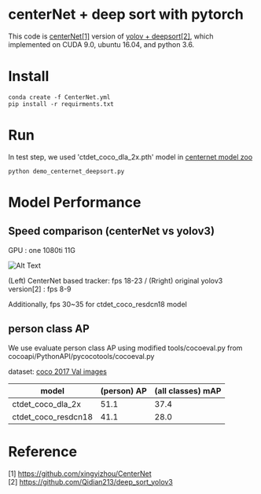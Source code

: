 # centerNet + deep sort with pytorch 

This code is [centerNet[1]](https://github.com/xingyizhou/CenterNet) version of [yolov + deepsort[2]](https://github.com/Qidian213/deep_sort_yolov3), which implemented on CUDA 9.0, ubuntu 16.04, and python 3.6.


# Install

```
conda create -f CenterNet.yml
pip install -r requirments.txt
```


# Run

In test step, we used 'ctdet_coco_dla_2x.pth' model in [centernet model zoo](https://github.com/xingyizhou/CenterNet/blob/master/readme/MODEL_ZOO.md)   


```
python demo_centernet_deepsort.py
```

# Model Performance 
## Speed comparison (centerNet vs yolov3)

GPU : one 1080ti 11G

![Alt Text](https://github.com/kimyoon-young/centerNet-deep-sort/blob/master/centernet_vs_yolo3.gif)

(Left) CenterNet based tracker: fps 18-23  /  (Rright) original yolov3 version[2] : fps 8-9 


Additionally, fps 30~35 for ctdet_coco_resdcn18 model
   
## person class AP

We use evaluate person class AP using modified tools/cocoeval.py from cocoapi/PythonAPI/pycocotools/cocoeval.py    

dataset: [coco 2017 Val images](http://cocodataset.org/#download)



| model  | (person) AP | (all classes) mAP |
| ------------- | ------------- | ------------- |
| ctdet_coco_dla_2x | 51.1 | 37.4 |
| ctdet_coco_resdcn18 | 41.1 | 28.0 | 



# Reference
[1] https://github.com/xingyizhou/CenterNet   
[2] https://github.com/Qidian213/deep_sort_yolov3
